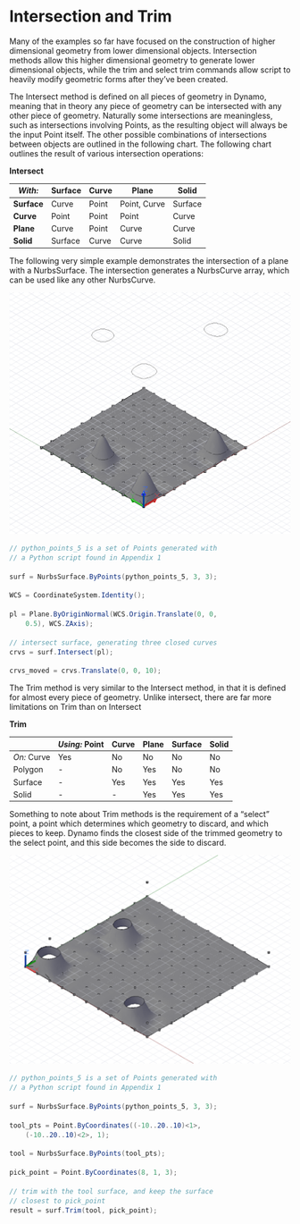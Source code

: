 # Intersection and Trim

Many of the examples so far have focused on the construction of higher dimensional geometry from lower dimensional objects. Intersection methods allow this higher dimensional geometry to generate lower dimensional objects, while the trim and select trim commands allow script to heavily modify geometric forms after they’ve been created.

The Intersect method is defined on all pieces of geometry in Dynamo, meaning that in theory any piece of geometry can be intersected with any other piece of geometry. Naturally some intersections are meaningless, such as intersections involving Points, as the resulting object will always be the input Point itself. The other possible combinations of intersections between objects are outlined in the following chart. The following chart outlines the result of various intersection operations:

**Intersect**

| *With:*   | Surface | Curve | Plane        | Solid   |
|---------|---------|-------|--------------|---------|
| **Surface** | Curve   | Point | Point, Curve | Surface |
| **Curve**   | Point   | Point | Point        | Curve   |
| **Plane**   | Curve   | Point | Curve        | Curve   |
| **Solid**   | Surface | Curve | Curve        | Solid   |

The following very simple example demonstrates the intersection of a plane with a NurbsSurface. The intersection generates a NurbsCurve array, which can be used like any other NurbsCurve.

![](images/B-8/IntersectionAndTrim_01.png)
```C#
// python_points_5 is a set of Points generated with
// a Python script found in Appendix 1

surf = NurbsSurface.ByPoints(python_points_5, 3, 3);

WCS = CoordinateSystem.Identity();

pl = Plane.ByOriginNormal(WCS.Origin.Translate(0, 0,
    0.5), WCS.ZAxis);

// intersect surface, generating three closed curves
crvs = surf.Intersect(pl);

crvs_moved = crvs.Translate(0, 0, 10);
```

The Trim method is very similar to the Intersect method, in that it is defined for almost every piece of geometry. Unlike intersect, there are far more limitations on Trim than on Intersect 

**Trim**

|           | *Using:* Point | Curve | Plane | Surface | Solid |
|-----------|--------------|-------|-------|---------|-------|
| *On:* Curve | Yes          | No    | No    | No      | No    |
| Polygon   | -            | No    | Yes   | No      | No    |
| Surface   | -            | Yes   | Yes   | Yes     | Yes   |
| Solid     | -            | -     | Yes   | Yes     | Yes   |

Something to note about Trim methods is the requirement of a “select” point, a point which determines which geometry to discard, and which pieces to keep. Dynamo finds the closest side of the trimmed geometry to the select point, and this side becomes the side to discard.

![](images/B-8/IntersectionAndTrim_02.png)
```C#
// python_points_5 is a set of Points generated with
// a Python script found in Appendix 1

surf = NurbsSurface.ByPoints(python_points_5, 3, 3);

tool_pts = Point.ByCoordinates((-10..20..10)<1>, 
    (-10..20..10)<2>, 1);

tool = NurbsSurface.ByPoints(tool_pts);

pick_point = Point.ByCoordinates(8, 1, 3);

// trim with the tool surface, and keep the surface
// closest to pick_point
result = surf.Trim(tool, pick_point);
```
